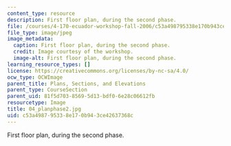 ```yaml
---
content_type: resource
description: First floor plan, during the second phase.
file: /courses/4-170-ecuador-workshop-fall-2006/c53a498795338e170b943ce42637368c_04_planphase2.jpg
file_type: image/jpeg
image_metadata:
  caption: First floor plan, during the second phase.
  credit: Image courtesy of the workshop.
  image-alt: First floor plan, during the second phase.
learning_resource_types: []
license: https://creativecommons.org/licenses/by-nc-sa/4.0/
ocw_type: OCWImage
parent_title: Plans, Sections, and Elevations
parent_type: CourseSection
parent_uid: 81f5d703-8569-5d13-bdf0-6e28c06612fb
resourcetype: Image
title: 04_planphase2.jpg
uid: c53a4987-9533-8e17-0b94-3ce42637368c
---
```

First floor plan, during the second phase.